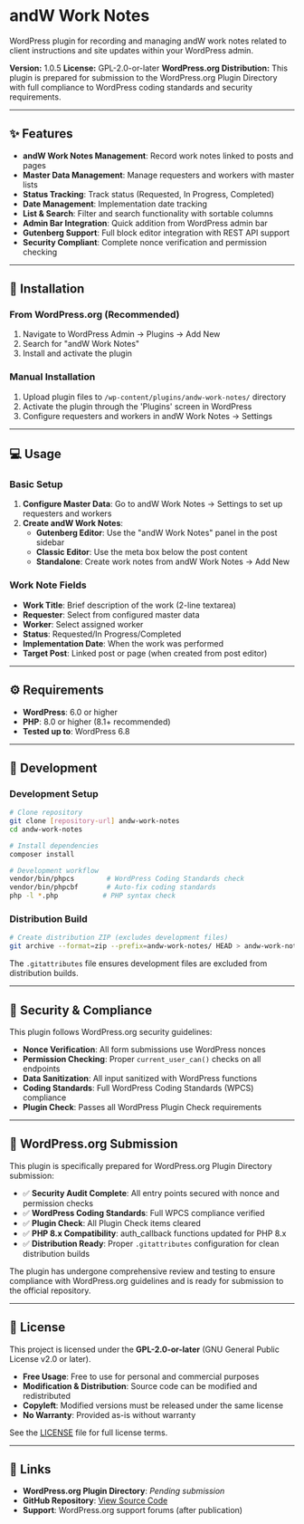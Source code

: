 # andW Work Notes

WordPress plugin for recording and managing andW work notes related to client instructions and site updates within your WordPress admin.

**Version:** 1.0.5
**License:** GPL-2.0-or-later
**WordPress.org Distribution:** This plugin is prepared for submission to the WordPress.org Plugin Directory with full compliance to WordPress coding standards and security requirements.

---

## ✨ Features

- **andW Work Notes Management**: Record work notes linked to posts and pages
- **Master Data Management**: Manage requesters and workers with master lists
- **Status Tracking**: Track status (Requested, In Progress, Completed)
- **Date Management**: Implementation date tracking
- **List & Search**: Filter and search functionality with sortable columns
- **Admin Bar Integration**: Quick addition from WordPress admin bar
- **Gutenberg Support**: Full block editor integration with REST API support
- **Security Compliant**: Complete nonce verification and permission checking

---

## 🚀 Installation

### From WordPress.org (Recommended)
1. Navigate to WordPress Admin → Plugins → Add New
2. Search for "andW Work Notes"
3. Install and activate the plugin

### Manual Installation
1. Upload plugin files to `/wp-content/plugins/andw-work-notes/` directory
2. Activate the plugin through the 'Plugins' screen in WordPress
3. Configure requesters and workers in andW Work Notes → Settings

---

## 💻 Usage

### Basic Setup
1. **Configure Master Data**: Go to andW Work Notes → Settings to set up requesters and workers
2. **Create andW Work Notes**:
   - **Gutenberg Editor**: Use the "andW Work Notes" panel in the post sidebar
   - **Classic Editor**: Use the meta box below the post content
   - **Standalone**: Create work notes from andW Work Notes → Add New

### Work Note Fields
- **Work Title**: Brief description of the work (2-line textarea)
- **Requester**: Select from configured master data
- **Worker**: Select assigned worker
- **Status**: Requested/In Progress/Completed
- **Implementation Date**: When the work was performed
- **Target Post**: Linked post or page (when created from post editor)

---

## ⚙️ Requirements

- **WordPress**: 6.0 or higher
- **PHP**: 8.0 or higher (8.1+ recommended)
- **Tested up to**: WordPress 6.8

---

## 🔧 Development

### Development Setup

```bash
# Clone repository
git clone [repository-url] andw-work-notes
cd andw-work-notes

# Install dependencies
composer install

# Development workflow
vendor/bin/phpcs        # WordPress Coding Standards check
vendor/bin/phpcbf       # Auto-fix coding standards
php -l *.php           # PHP syntax check
```

### Distribution Build

```bash
# Create distribution ZIP (excludes development files)
git archive --format=zip --prefix=andw-work-notes/ HEAD > andw-work-notes.zip
```

The `.gitattributes` file ensures development files are excluded from distribution builds.

---

## 🔐 Security & Compliance

This plugin follows WordPress.org security guidelines:

- **Nonce Verification**: All form submissions use WordPress nonces
- **Permission Checking**: Proper `current_user_can()` checks on all endpoints
- **Data Sanitization**: All input sanitized with WordPress functions
- **Coding Standards**: Full WordPress Coding Standards (WPCS) compliance
- **Plugin Check**: Passes all WordPress Plugin Check requirements

---

## 📝 WordPress.org Submission

This plugin is specifically prepared for WordPress.org Plugin Directory submission:

- ✅ **Security Audit Complete**: All entry points secured with nonce and permission checks
- ✅ **WordPress Coding Standards**: Full WPCS compliance verified
- ✅ **Plugin Check**: All Plugin Check items cleared
- ✅ **PHP 8.x Compatibility**: auth_callback functions updated for PHP 8.x
- ✅ **Distribution Ready**: Proper `.gitattributes` configuration for clean distribution builds

The plugin has undergone comprehensive review and testing to ensure compliance with WordPress.org guidelines and is ready for submission to the official repository.

---

## 📄 License

This project is licensed under the **GPL-2.0-or-later** (GNU General Public License v2.0 or later).

- **Free Usage**: Free to use for personal and commercial purposes
- **Modification & Distribution**: Source code can be modified and redistributed
- **Copyleft**: Modified versions must be released under the same license
- **No Warranty**: Provided as-is without warranty

See the [LICENSE](LICENSE) file for full license terms.

---

## 🔗 Links

- **WordPress.org Plugin Directory**: *Pending submission*
- **GitHub Repository**: [View Source Code](https://github.com/)
- **Support**: WordPress.org support forums (after publication)